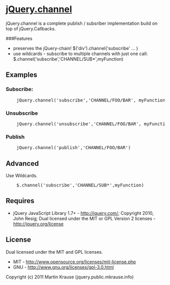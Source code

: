<a name="README">[jQuery.channel](https://github.com/martinkr/jQuery.channel)</a>
=======
jQuery.channel is a complete publish / subsriber implementation build on top of jQuery.Callbacks.

###Features
- preserves the jQuery-chain! $('div').channel('subscribe' ... )
- use wildcards - subscribe to multiple channels with just one call: $.channel('subscribe','CHANNEL/SUB*',myFunction)


## Examples

### Subscribe:
<pre>
	jQuery.channel('subscribe','CHANNEL/FOO/BAR', myFunction );
</pre>

### Unsubscribe
<pre>
	jQuery.channel('unsubscribe','CHANNEL/FOO/BAR', myFunction )
</pre>

### Publish
<pre>
	jQuery.channel('publish','CHANNEL/FOO/BAR')
</pre>

## Advanced
Use Wildcards.
<pre>
	$.channel('subscribe','CHANNEL/SUB*',myFunction)
</pre>


## Requires
 * jQuery JavaScript Library 1.7+ - http://jquery.com/; Copyright 2010, John Resig; Dual licensed under the MIT or GPL Version 2 licenses - http://jquery.org/license

## License
Dual licensed under the MIT and GPL licenses.

* MIT - http://www.opensource.org/licenses/mit-license.php
* GNU - http://www.gnu.org/licenses/gpl-3.0.html

Copyright (c) 2011 Martin Krause (jquery.public.mkrause.info)
